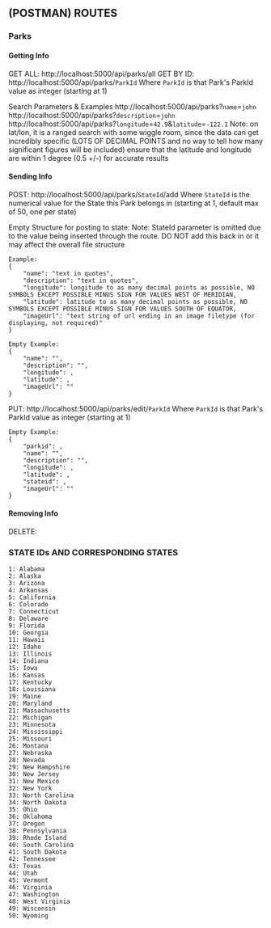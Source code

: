 ## (POSTMAN) ROUTES

### Parks

#### Getting Info
GET ALL: http://localhost:5000/api/parks/all
GET BY ID: http://localhost:5000/api/parks/`ParkId`
  Where `ParkId` is that Park's ParkId value as integer (starting at 1)

Search Parameters & Examples
  http://localhost:5000/api/parks?`name`=`john`
  http://localhost:5000/api/parks?`description`=`john`
  http://localhost:5000/api/parks?`longitude`=`42.9`&`latitude`=`-122.1`
    Note: on lat/lon, it is a ranged search with some wiggle room, since the data can get incredibly specific (LOTS OF DECIMAL POINTS and no way to tell how many significant figures will be included) ensure that the latitude and longitude are within 1 degree (0.5 +/-) for accurate results

#### Sending Info
POST: http://localhost:5000/api/parks/`StateId`/add
  Where `StateId` is the numerical value for the State this Park belongs in (starting at 1, default max of 50, one per state)

Empty Structure for posting to state:
  Note: StateId parameter is omitted due to the value being inserted through the route. DO NOT add this back in or it may affect the overall file structure
```
Example:
{
    "name": "text in quotes",
    "description": "text in quotes",
    "longitude": longitude to as many decimal points as possible, NO SYMBOLS EXCEPT POSSIBLE MINUS SIGN FOR VALUES WEST OF MERIDIAN,
    "latitude": latitude to as many decimal points as possible, NO SYMBOLS EXCEPT POSSIBLE MINUS SIGN FOR VALUES SOUTH OF EQUATOR,
    "imageUrl": "text string of url ending in an image filetype (for displaying, not required)"
}

Empty Example:
{
    "name": "",
    "description": "",
    "longitude": ,
    "latitude": ,
    "imageUrl": ""
}
```

PUT: http://localhost:5000/api/parks/edit/`ParkId`
  Where `ParkId` is that Park's ParkId value as integer (starting at 1)
```
Empty Example:
{
    "parkid": ,
    "name": "",
    "description": "",
    "longitude": ,
    "latitude": ,
    "stateid": ,
    "imageUrl": ""
}
```
#### Removing Info
DELETE:

### STATE IDs AND CORRESPONDING STATES

```
1: Alabama
2: Alaska
3: Arizona
4: Arkansas
5: California
6: Colorado
7: Connecticut
8: Delaware
9: Florida
10: Georgia
11: Hawaii
12: Idaho
13: Illinois
14: Indiana
15: Iowa
16: Kansas
17: Kentucky
18: Louisiana
19: Maine
20: Maryland
21: Massachusetts
22: Michigan
23: Minnesota
24: Mississippi
25: Missouri
26: Montana
27: Nebraska
28: Nevada
29: New Hampshire
30: New Jersey
31: New Mexico
32: New York
33: North Carolina
34: North Dakota
35: Ohio
36: Oklahoma
37: Oregon
38: Pennsylvania
39: Rhode Island
40: South Carolina
41: South Dakota
42: Tennessee
43: Texas
44: Utah
45: Vermont
46: Virginia
47: Washington
48: West Virginia
49: Wisconsin
50: Wyoming
```